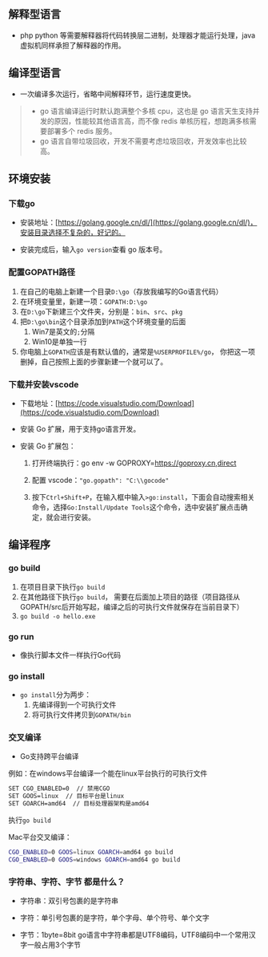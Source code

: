 ## 解释型语言
- php python 等需要解释器将代码转换层二进制，处理器才能运行处理，java 虚拟机同样承担了解释器的作用。

## 编译型语言
- 一次编译多次运行，省略中间解释环节，运行速度更快。
> - go 语言编译运行时默认跑满整个多核 cpu，这也是 go 语言天生支持并发的原因，性能较其他语言高，而不像 redis 单核历程，想跑满多核需要部署多个 redis 服务。
> - go 语言自带垃圾回收，开发不需要考虑垃圾回收，开发效率也比较高。

## 环境安装

### 下载go

- 安装地址：[https://golang.google.cn/dl/](https://golang.google.cn/dl/)，安装目录选择不复杂的，好记的。

- 安装完成后，输入`go version`查看 go 版本号。

### 配置GOPATH路径

1. 在自己的电脑上新建一个目录`D:\go`（存放我编写的Go语言代码）
2. 在环境变量里，新建一项：`GOPATH:D:\go`
3. 在`D:\go`下新建三个文件夹，分别是：`bin`、`src`、`pkg`
4. 把`D:\go\bin`这个目录添加到`PATH`这个环境变量的后面
   1. Win7是英文的`;`分隔
   2. Win10是单独一行
5. 你电脑上`GOPATH`应该是有默认值的，通常是`%USERPROFILE%/go`， 你把这一项删掉，自己按照上面的步骤新建一个就可以了。 

### 下载并安装vscode

- 下载地址：[https://code.visualstudio.com/Download](https://code.visualstudio.com/Download)

- 安装 Go 扩展，用于支持go语言开发。

- 安装 Go 扩展包：

  1. 打开终端执行：go env -w GOPROXY=https://goproxy.cn,direct
  2. 配置 vscode：`"go.gopath": "C:\\gocode"`

  2. 按下`Ctrl+Shift+P`，在输入框中输入`>go:install`，下面会自动搜索相关命令，选择`Go:Install/Update Tools`这个命令，选中安装扩展点击确定，就会进行安装。

## 编译程序

### go build

1. 在项目目录下执行`go build`
2. 在其他路径下执行`go build`， 需要在后面加上项目的路径（项目路径从GOPATH/src后开始写起，编译之后的可执行文件就保存在当前目录下）
3. `go build -o hello.exe`

###  go run

- 像执行脚本文件一样执行Go代码

### go install

- `go install`分为两步：
	1. 先编译得到一个可执行文件
	2. 将可执行文件拷贝到`GOPATH/bin`

### 交叉编译

- Go支持跨平台编译

例如：在windows平台编译一个能在linux平台执行的可执行文件

```bash
SET CGO_ENABLED=0  // 禁用CGO
SET GOOS=linux  // 目标平台是linux
SET GOARCH=amd64  // 目标处理器架构是amd64
```

执行`go build`

Mac平台交叉编译：

```bash
CGO_ENABLED=0 GOOS=linux GOARCH=amd64 go build
CGO_ENABLED=0 GOOS=windows GOARCH=amd64 go build
```

### 字符串、字符、字节 都是什么？

- 字符串：双引号包裹的是字符串

- 字符：单引号包裹的是字符，单个字母、单个符号、单个文字

- 字节：1byte=8bit
go语言中字符串都是UTF8编码，UTF8编码中一个常用汉字一般占用3个字节